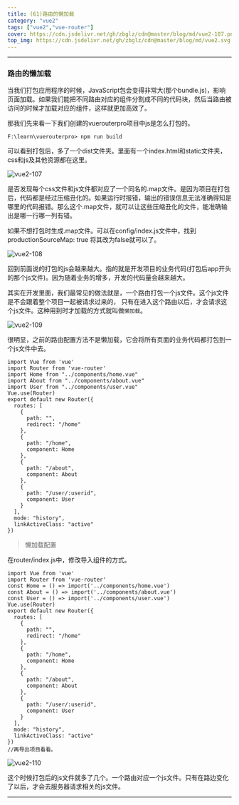 ```yaml
---
title: (61)路由的懒加载
category: "vue2"
tags: ["vue2","vue-router"]
cover: https://cdn.jsdelivr.net/gh/zbglz/cdn@master/blog/md/vue2-107.png
top_img: https://cdn.jsdelivr.net/gh/zbglz/cdn@master/blog/md/vue2.svg
---
```


***

### 路由的懒加载


当我们打包应用程序的时候，JavaScript包会变得非常大(那个bundle.js)，影响页面加载。如果我们能把不同路由对应的组件分割成不同的代码块，然后当路由被访问的时候才加载对应的组件，这样就更加高效了。

那我们先来看一下我们创建的vuerouterpro项目中js是怎么打包的。

    F:\learn\vuerouterpro> npm run build

可以看到打包后，多了一个dist文件夹。里面有一个index.html和static文件夹，css和js及其他资源都在这里。


![vue2-107](https://cdn.jsdelivr.net/gh/zbglz/cdn@master/blog/md/vue2-107.png)


是否发现每个css文件和js文件都对应了一个同名的.map文件。是因为项目在打包后，代码都是经过压缩丑化的。如果运行时报错，输出的错误信息无法准确得知是哪里的代码报错。那么这个.map文件，就可以让这些压缩丑化的文件，能准确输出是哪一行哪一列有错。

如果不想打包时生成.map文件。可以在config/index.js文件中，找到productionSourceMap: true
将其改为false就可以了。


![vue2-108](https://cdn.jsdelivr.net/gh/zbglz/cdn@master/blog/md/vue2-108.png)


回到前面说的打包的js会越来越大。指的就是开发项目的业务代码(打包后app开头的那个js文件)。因为随着业务的增多，开发的代码量会越来越大。


其实在开发里面，我们最常见的做法就是，一个路由打包一个js文件。这个js文件是不会跟着整个项目一起被请求过来的， 只有在进入这个路由以后，才会请求这个js文件。这种用到时才加载的方式就叫做`懒加载`。


![vue2-109](https://cdn.jsdelivr.net/gh/zbglz/cdn@master/blog/md/vue2-109.png)


很明显，之前的路由配置方法不是懒加载，它会将所有页面的业务代码都打包到一个js文件中去。


    import Vue from 'vue'
    import Router from 'vue-router'
    import Home from "../components/home.vue"
    import About from "../components/about.vue"
    import User from "../components/user.vue"
    Vue.use(Router)
    export default new Router({
      routes: [
        {
          path: "",
          redirect: "/home"
        },
        {
          path: "/home",
          component: Home
        },
        {
          path: "/about",
          component: About
        },
        {
          path: "/user/:userid",
          component: User
        }
      ],
      mode: "history",
      linkActiveClass: "active"
    })


> 懒加载配置

在router/index.js中，修改导入组件的方式。


    import Vue from 'vue'
    import Router from 'vue-router'
    const Home = () => import('../components/home.vue')
    const About = () => import('../components/about.vue')
    const User = () => import('../components/user.vue')
    Vue.use(Router)
    export default new Router({
      routes: [
        {
          path: "",
          redirect: "/home"
        },
        {
          path: "/home",
          component: Home
        },
        {
          path: "/about",
          component: About
        },
        {
          path: "/user/:userid",
          component: User
        }
      ],
      mode: "history",
      linkActiveClass: "active"
    })
    //再导出项目看看。


![vue2-110](https://cdn.jsdelivr.net/gh/zbglz/cdn@master/blog/md/vue2-110.png)


这个时候打包后的js文件就多了几个。一个路由对应一个js文件。只有在路边变化了以后，才会去服务器请求相关的js文件。

***
